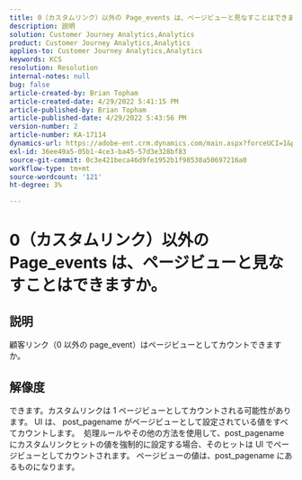 ```yaml
---
title: 0（カスタムリンク）以外の Page_events は、ページビューと見なすことはできますか。
description: 説明
solution: Customer Journey Analytics,Analytics
product: Customer Journey Analytics,Analytics
applies-to: Customer Journey Analytics,Analytics
keywords: KCS
resolution: Resolution
internal-notes: null
bug: false
article-created-by: Brian Topham
article-created-date: 4/29/2022 5:41:15 PM
article-published-by: Brian Topham
article-published-date: 4/29/2022 5:43:56 PM
version-number: 2
article-number: KA-17114
dynamics-url: https://adobe-ent.crm.dynamics.com/main.aspx?forceUCI=1&pagetype=entityrecord&etn=knowledgearticle&id=aba6b38d-e3c7-ec11-a7b6-0022480a10ee
exl-id: 36ee49a5-05b1-4ce3-ba45-57d3e328bf83
source-git-commit: 0c3e421beca46d9fe1952b1f98538a50697216a0
workflow-type: tm+mt
source-wordcount: '121'
ht-degree: 3%

---
```


# 0（カスタムリンク）以外の Page_events は、ページビューと見なすことはできますか。

## 説明


顧客リンク（0 以外の page_event）はページビューとしてカウントできますか。


## 解像度


できます。カスタムリンクは 1 ページビューとしてカウントされる可能性があります。 UI は、 post_pagename がページビューとして設定されている値をすべてカウントします。  処理ルールやその他の方法を使用して、post_pagename にカスタムリンクヒットの値を強制的に設定する場合、そのヒットは UI でページビューとしてカウントされます。 ページビューの値は、post_pagename にあるものになります。
